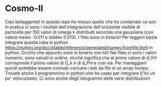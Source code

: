 # Cosmo-II

Ciao bellaggente!
 In questo repo ho messo quello che ho combinato ce soir. In pratica ci sono i risultati dell'integrazione dell'orizzonte visibile di particella per 150 valori di omega k distribuiti seconda una gaussiana (con valore medio -0.011 e stddev 0.013).
 I files sono in binario! Per leggerli basta integrare questa roba in python https://numpy.org/doc/stable/reference/generated/numpy.fromfile.html in python.  Occhio che appunto sono in binario non txt!
 Nei files ci sono i valori numerici, sono salvati in ordine, sicché significa che al primo valore di d_VH corrisponde il primo valore di O_k e di d_PH e così via. Per maneggiarli quindi potrebbe essere comodo caricare i dati da file in un array numpy.
Trovate anche il programmino in python che ho usato per integrare (l'ho un po' velocizzato).
 Ci sono anche degli istogrammi delle varie distribuzioni

